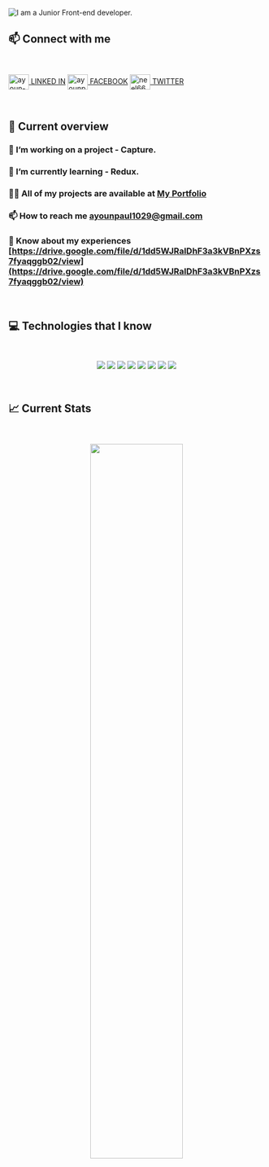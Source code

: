 ![I am a Junior Front-end developer. ](https://img.freepik.com/free-vector/hand-drawn-web-developers_23-2148819604.jpg?w=996&t=st=1663676146~exp=1663676746~hmac=2956e766213fdaa4becb471795ffcce585dd11eed4a92575c5f7217a65455413)

## :mailbox: Connect with me

<br />

<p align="center">

<a href="https://linkedin.com/in/ayoun-paul-neel-7b21a1241" target="blank"><img align="center" src="https://raw.githubusercontent.com/rahuldkjain/github-profile-readme-generator/master/src/images/icons/Social/linked-in-alt.svg" alt="ayoun-paul-neel-7b21a1241" height="30" width="40" /> LINKED IN</a>
<a href="https://fb.com/ayounpaul.neel" target="blank"><img align="center" src="https://raw.githubusercontent.com/rahuldkjain/github-profile-readme-generator/master/src/images/icons/Social/facebook.svg" alt="ayounpaul.neel" height="30" width="40" /> FACEBOOK</a>
  <a href="https://twitter.com/neel66262882" target="blank" style="bg-black"><img align="center" src="https://raw.githubusercontent.com/rahuldkjain/github-profile-readme-generator/master/src/images/icons/Social/twitter.svg" alt="neel66262882" height="30" width="40" /> TWITTER</a>
</p>

<br />

## :eyes: Current overview

<div align="left">
<!-- <a href="https://app.daily.dev/mir"><img align="right" src="https://github.com/mir-hussain/mir-hussain/blob/main/devcard.svg" width="200" alt="Mir Hussain's Dev Card"/></a> -->
</div>

### 🔭 I’m working on a project - Capture.
### 🌱 I’m currently learning - Redux.
### 👨‍💻 All of my projects are available at [My Portfolio](https://my-portfolio-780b9.web.app/)
### 📫 How to reach me **ayounpaul1029@gmail.com**
### 📄 Know about my experiences [https://drive.google.com/file/d/1dd5WJRalDhF3a3kVBnPXzs7fyaqggb02/view](https://drive.google.com/file/d/1dd5WJRalDhF3a3kVBnPXzs7fyaqggb02/view)


<br />

## :computer: Technologies that I know
<br>
<p align="center">
<img src="https://github.com/mir-hussain/mir-hussain/blob/main/images/icons/HTML.png"/>
<img src="https://github.com/mir-hussain/mir-hussain/blob/main/images/icons/css.png"/>
<img src="https://github.com/mir-hussain/mir-hussain/blob/main/images/icons/JavaScript.png"/>
<img src="https://github.com/mir-hussain/mir-hussain/blob/main/images/icons/react.png"/>
<img src="https://github.com/mir-hussain/mir-hussain/blob/main/images/icons/tailwind.png"/>
<img src="https://github.com/mir-hussain/mir-hussain/blob/main/images/icons/Bootsrap.png"/>
<img src="https://github.com/mir-hussain/mir-hussain/blob/main/images/icons/node.png"/>
<img src="https://github.com/mir-hussain/mir-hussain/blob/main/images/icons/express.png"/>
</p><br/>

## :chart_with_upwards_trend: Current Stats

<br />
<p align="center">
  <img width="60%" src="https://github-readme-streak-stats.herokuapp.com/?user=mir-hussain&background=0D1117&sideNums=FFFFFF&sideLabels=9A9A9A&currStreakNum=FB8C00&dates=6E6E6E" />
</p>
